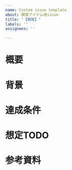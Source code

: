 ```yaml
---
name: Custom issue template
about: 開発アイテム用issue
title: "【開発】"
labels: ''
assignees: ''

---
```


# 概要
<!-- 本issueの概要をご記入ください。 -->

# 背景
<!--  本issueを起票した背景をご記入ください。 -->

# 達成条件
<!-- 本issueをクローズできる達成条件をご記入ください。 -->

# 想定TODO
<!-- 本issueに付随するタスクをご記入ください。 -->

# 参考資料
<!-- 本issueの着手に当たり、参考になる資料などがあればご記入ください。 -->
